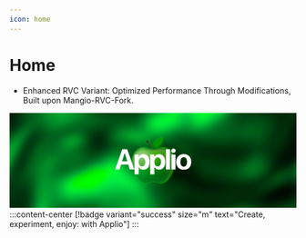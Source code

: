 ```yaml
---
icon: home
---
```


# Home
- Enhanced RVC Variant: Optimized Performance Through Modifications, Built upon Mangio-RVC-Fork.

![](assets/applio.png)
:::content-center
[!badge variant="success" size="m" text="Create, experiment, enjoy: with Applio"]
:::